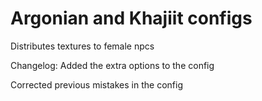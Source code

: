# Argonian and Khajiit configs
Distributes textures to female npcs


Changelog:
Added the extra options to the config

Corrected previous mistakes in the config
